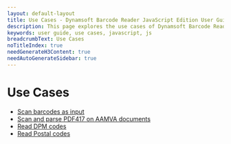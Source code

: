 ```yaml
---
layout: default-layout
title: Use Cases - Dynamsoft Barcode Reader JavaScript Edition User Guide
description: This page explores the use cases of Dynamsoft Barcode Reader JavaScript SDK.
keywords: user guide, use cases, javascript, js
breadcrumbText: Use Cases
noTitleIndex: true
needGenerateH3Content: true
needAutoGenerateSidebar: true
---
```


# Use Cases

* [Scan barcodes as input]({{site.usecases}}scan-barcodes-as-input.html?lang=js)
* [Scan and parse PDF417 on AAMVA documents]({{site.usecases}}scan-and-parse-AAMVA.html?lang=js)
* [Read DPM codes]({{site.usecases}}read-dpm-codes-v9.6.31.html?lang=js)
* [Read Postal codes]({{site.usecases}}read-postal-codes-v9.6.31.html?lang=js)

<!--* [Process multi-page TIF or PDF files]({{site.usecases}}read-multipage-files.html?lang=js)

* [Search an item with barcode]({{site.usecases}}search-with-barcode.html?lang=js)
-->
